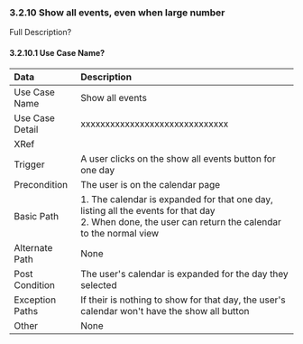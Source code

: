 ### 3.2.10 Show all events, even when large number

Full Description?

#### 3.2.10.1 Use Case Name?

| Data          | Description |
|:--------------| :--------------|
|Use Case Name  | Show all events|
|Use Case Detail| xxxxxxxxxxxxxxxxxxxxxxxxxxxxxx |
|XRef           | |
|Trigger        | A user clicks on the show all events button for one day|
|Precondition   | The user is on the calendar page|
|Basic Path	    | 1. The calendar is expanded for that one day, listing all the events for that day</br>2. When done, the user can return the calendar to the normal view|
|Alternate Path | None|
|Post Condition	| The user's calendar is expanded for the day they selected|
|Exception Paths| If their is nothing to show for that day, the user's calendar won't have the show all button|
|Other		      | None|
